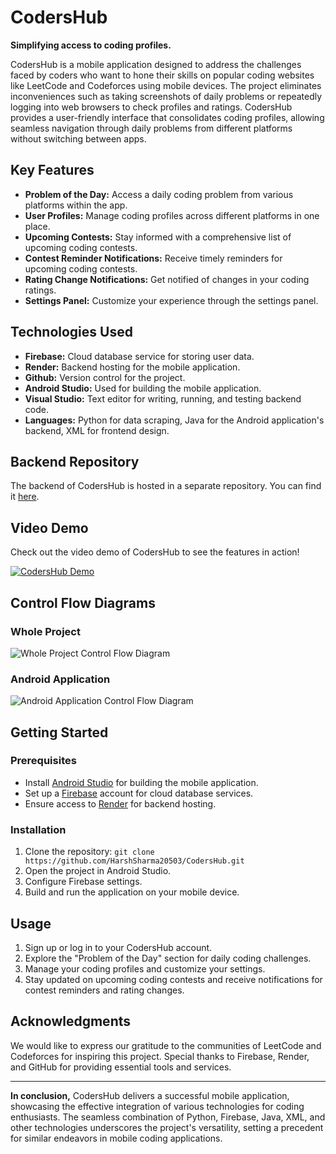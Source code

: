 # CodersHub

**Simplifying access to coding profiles.**

CodersHub is a mobile application designed to address the challenges faced by coders who want to hone their skills on popular coding websites like LeetCode and Codeforces using mobile devices. The project eliminates inconveniences such as taking screenshots of daily problems or repeatedly logging into web browsers to check profiles and ratings. CodersHub provides a user-friendly interface that consolidates coding profiles, allowing seamless navigation through daily problems from different platforms without switching between apps.

## Key Features

- **Problem of the Day:** Access a daily coding problem from various platforms within the app.
- **User Profiles:** Manage coding profiles across different platforms in one place.
- **Upcoming Contests:** Stay informed with a comprehensive list of upcoming coding contests.
- **Contest Reminder Notifications:** Receive timely reminders for upcoming coding contests.
- **Rating Change Notifications:** Get notified of changes in your coding ratings.
- **Settings Panel:** Customize your experience through the settings panel.

## Technologies Used

- **Firebase:** Cloud database service for storing user data.
- **Render:** Backend hosting for the mobile application.
- **Github:** Version control for the project.
- **Android Studio:** Used for building the mobile application.
- **Visual Studio:** Text editor for writing, running, and testing backend code.
- **Languages:** Python for data scraping, Java for the Android application's backend, XML for frontend design.

## Backend Repository

The backend of CodersHub is hosted in a separate repository. You can find it [here](https://github.com/KanishkRajMittal/minor).

## Video Demo

Check out the video demo of CodersHub to see the features in action!

[![CodersHub Demo](https://github.com/HarshSharma20503/CodersHub/assets/99866531/472544e1-3173-4a6d-8874-0bcf6809e8fa)](https://youtu.be/rqHtNsME9v4)

## Control Flow Diagrams

### Whole Project

![Whole Project Control Flow Diagram](https://github.com/HarshSharma20503/CodersHub/assets/99866531/0b7d6ca6-4180-468b-b379-aa22558e8701)

### Android Application

![Android Application Control Flow Diagram](https://github.com/HarshSharma20503/CodersHub/assets/99866531/b2e79ea0-a12e-492b-84d0-c5ab2c26b426)

## Getting Started

### Prerequisites

- Install [Android Studio](https://developer.android.com/studio) for building the mobile application.
- Set up a [Firebase](https://firebase.google.com/) account for cloud database services.
- Ensure access to [Render](https://render.com/) for backend hosting.

### Installation

1. Clone the repository: `git clone https://github.com/HarshSharma20503/CodersHub.git`
2. Open the project in Android Studio.
3. Configure Firebase settings.
4. Build and run the application on your mobile device.

## Usage

1. Sign up or log in to your CodersHub account.
2. Explore the "Problem of the Day" section for daily coding challenges.
3. Manage your coding profiles and customize your settings.
4. Stay updated on upcoming coding contests and receive notifications for contest reminders and rating changes.

## Acknowledgments

We would like to express our gratitude to the communities of LeetCode and Codeforces for inspiring this project. Special thanks to Firebase, Render, and GitHub for providing essential tools and services.

---

**In conclusion,** CodersHub delivers a successful mobile application, showcasing the effective integration of various technologies for coding enthusiasts. The seamless combination of Python, Firebase, Java, XML, and other technologies underscores the project's versatility, setting a precedent for similar endeavors in mobile coding applications.
